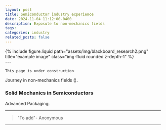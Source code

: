 ```yaml
---
layout: post
title: Semiconductor industry experience
date: 2024-11-04 11:12:00-0400
description: Exposute to non-mechanics fields
tags:
categories: industry
related_posts: false
---
```


<div class="row">
    <div class="col-sm mt-3 mt-md-0">
        {% include figure.liquid path="assets/img/blackboard_research2.png" title="example image" class="img-fluid rounded z-depth-1" %}
    </div>
</div>
---

`This page is under construction`

Journey in non-mechanics fields ().

### Solid Mechanics in Semiconductors

Advanced Packaging.

---

> "To add"- Anonymous

---
